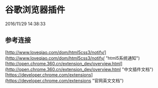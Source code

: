 # 谷歌浏览器插件
2016/11/29 14:38:33 
## 参考连接 ##
[http://www.loveqiao.com/dom/html5css3/notify/](http://www.loveqiao.com/dom/html5css3/notify/ "html5系统通知")  
[http://open.chrome.360.cn/extension_dev/overview.html](http://open.chrome.360.cn/extension_dev/overview.html "中文插件文档")  
[https://developer.chrome.com/extensions](https://developer.chrome.com/extensions "官网英文文档")

